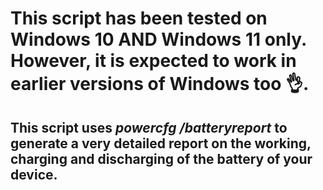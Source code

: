 # This script has been tested on Windows 10 AND Windows 11 only. However, it is expected to work in earlier versions of Windows too 👌.
## This script uses _powercfg /batteryreport_ to generate a very detailed report on the working, charging and discharging of the battery of your device.
